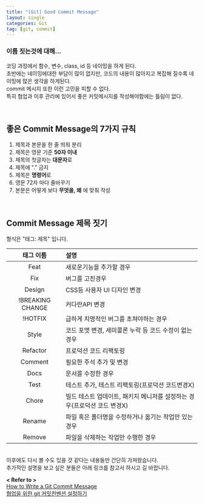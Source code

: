 ```yaml
---
title: "[Git] Good Commit Message"
layout: single
categories: Git
tag: [git, commit]
---
```


### 이름 짓는것에 대해...
코딩 과정에서 함수, 변수, class, id 등 네이밍을 하게 된다. <br />
초반에는 네이밍에대한 부담이 많이 없지만, 코드의 내용이 많아지고 복잡해 질수록 네이밍에 많은 생각을 하게된다. <br />
commit 메시지 또한 이런 고민을 피할 수 없다.  <br />
특히 협업과 이후 관리에 있어서 좋은 커밋메시지를 작성해야함에는 틀림이 없다.


<br />

## 좋은 Commit Message의 7가지 규칙

1. 제목과 본문을 한 줄 띄워 분리
2. 제목은 영문 기준 **50자 이내**
3. 제목의 첫글자는 **대문자**로
4. 제목에 "." 금지
5. 제목은 **명령어**로
6. 영문 72자 마다 줄바꾸기
7. 본문은 어떻게 보다 **무엇을, 왜** 에 맞춰 작성

<br />

## Commit Message 제목 짓기
형식은 "태그: 제목" 입니다.

|  **태그 이름**   | **설명**                                                     |
| :--------------: | :----------------------------------------------------------- |
|       Feat       | 새로운기능을 추가할 경우                                     |
|       Fix        | 버그를 고친경우                                              |
|      Design      | CSS등 사용자 UI 디자인 변경                                  |
| !BREAKING CHANGE | 커다란API 변경                                               |
|     !HOTFIX      | 급하게 치명적인 버그를 초쳐야하는 경우                       |
|      Style       | 코드 포맷 변경, 세미콜론 누락 등 코드 수정이 없는 경우       |
|     Refactor     | 프로덕션 코드 리팩토링                                       |
|     Comment      | 필요한 주석 추가 및 변경                                     |
|       Docs       | 문서를 수정한 경우                                           |
|       Test       | 테스트 추가, 테스트 리팩토링(프로덕션 코드변경X)             |
|      Chore       | 빌드 테스트 업데이트, 패키지 메니저를 설정하는 경우(프로덕션 코드 변경X) |
|      Rename      | 파일 혹은 폴더명을 수정하거나 옮기는 작업만 있는 경우        |
|      Remove      | 파일을 삭제하는 작업만 수행한 경우                           |


<br />
이후에도 다시 볼 수도 있을 것 같다는 내용들만 간단히 가져왔습니다. <br />
추가적인 설명을 보고 싶은 분들은 아래 링크를 참고서 하시고 길 바랍니다.<br />



**< Refer to >**<br />
<span class="link">
[How to Write a Git Commit Message](https://chris.beams.io/posts/git-commit/)<br />
[협업을 위한 git 커밋컨벤션 설정하기](https://overcome-the-limits.tistory.com/entry/%ED%98%91%EC%97%85-%ED%98%91%EC%97%85%EC%9D%84-%EC%9C%84%ED%95%9C-%EA%B8%B0%EB%B3%B8%EC%A0%81%EC%9D%B8-git-%EC%BB%A4%EB%B0%8B%EC%BB%A8%EB%B2%A4%EC%85%98-%EC%84%A4%EC%A0%95%ED%95%98%EA%B8%B0)
</span>

